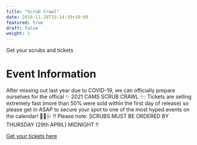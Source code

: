 ```yaml
---
title: "Scrub Crawl"
date: 2018-11-28T15:14:39+10:00
featured: true
draft: false
weight: 1
---
```

Get your scrubs and tickets

# Event Information

After missing out last year due to COVID-19, we can officially prepare ourselves for the offical ✨ 2021 CAMS SCRUB CRAWL ✨:
Tickets are selling extremely fast (more than 50% were sold within the first day of release) so please get in ASAP to secure your spot to one of the most hyped events on the calendar! 👩‍⚕️🩺
‼️ Please note: SCRUBS MUST BE ORDERED BY THURSDAY (29th APRIL) MIDNIGHT ‼️

[Get your tickets here](https://events.humanitix.com/cams-scrub-crawl-2021?_ga=2.214486935.1825192027.1619573929-1032663111.1614321707)
